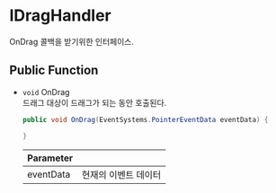 # IDragHandler
OnDrag 콜백을 받기위한 인터페이스. 

## Public Function
- `void` OnDrag  
    드래그 대상이 드래그가 되는 동안 호출된다.
    ``` C#
    public void OnDrag(EventSystems.PointerEventData eventData) {

    }
    ```

    Parameter   ||
    --          |--
    eventData   | 현재의 이벤트 데이터